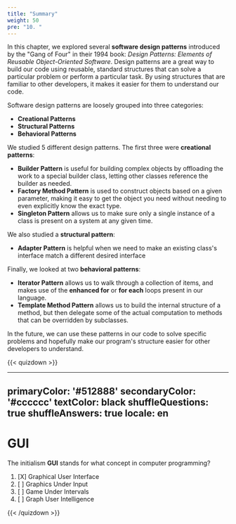 ```yaml
---
title: "Summary"
weight: 50
pre: "10. "
---
```


In this chapter, we explored several **software design patterns** introduced by the "Gang of Four" in their 1994 book: _Design Patterns: Elements of Reusable Object-Oriented Software_. Design patterns are a great way to build our code using reusable, standard structures that can solve a particular problem or perform a particular task. By using structures that are familiar to other developers, it makes it easier for them to understand our code.

Software design patterns are loosely grouped into three categories:
* **Creational Patterns**
* **Structural Patterns**
* **Behavioral Patterns**

We studied 5 different design patterns. The first three were **creational patterns**:
* **Builder Pattern** is useful for building complex objects by offloading the work to a special builder class, letting other classes reference the builder as needed.
* **Factory Method Pattern** is used to construct objects based on a given parameter, making it easy to get the object you need without needing to even explicitly know the exact type. 
* **Singleton Pattern** allows us to make sure only a single instance of a class is present on a system at any given time.

We also studied a **structural pattern**:
* **Adapter Pattern** is helpful when we need to make an existing class's interface match a different desired interface

Finally, we looked at two **behavioral patterns**:
* **Iterator Pattern** allows us to walk through a collection of items, and makes use of the **enhanced for** or **for each** loops present in our language.
* **Template Method Pattern** allows us to build the internal structure of a method, but then delegate some of the actual computation to methods that can be overridden by subclasses. 

In the future, we can use these patterns in our code to solve specific problems and hopefully make our program's structure easier for other developers to understand.

{{< quizdown >}}

---
primaryColor: '#512888'
secondaryColor: '#cccccc'
textColor: black
shuffleQuestions: true
shuffleAnswers: true
locale: en
---

# GUI

The initialism **GUI** stands for what concept in computer programming?

1. [X] Graphical User Interface
1. [ ] Graphics Under Input
1. [ ] Game Under Intervals
1. [ ] Graph User Intelligence

{{< /quizdown >}}